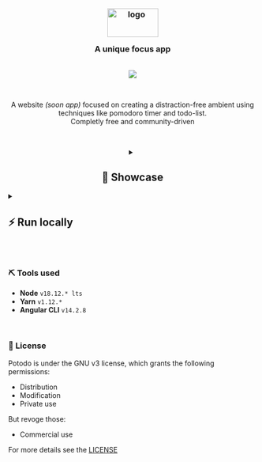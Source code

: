 <h3 align="center">
<a href="https://potodo.live">
<img src="https://user-images.githubusercontent.com/53125029/202863003-9eb276fe-b641-4466-9d3b-d0a6f650441e.svg" width="103px" height="58px" alt="logo">
</a><br/>
<img src="https://raw.githubusercontent.com/catppuccin/catppuccin/main/assets/misc/transparent.png" height="30" width="0px"/>
A unique focus app
<img src="https://raw.githubusercontent.com/catppuccin/catppuccin/main/assets/misc/transparent.png" height="30" width="0px"/>
</h3>
&nbsp;
<div align="center">
<img src="https://img.shields.io/github/license/PotodoApp/potodo?color=blue"> 
</div>

&nbsp;

<p align="center">
A website <em>(soon app)</em> focused on creating a distraction-free ambient using techniques like pomodoro timer and todo-list.<br>
Completly free and community-driven
</p>

&nbsp;

<details>
<summary align="center"><h2>📸 Showcase</h2></summary>

![Main screen](https://user-images.githubusercontent.com/53125029/202861400-b66fb043-c5ad-44d6-9ecd-7fd97cf8d9ea.png)
![Timer screen](https://user-images.githubusercontent.com/53125029/202861416-f0fbecd6-beca-46ab-b723-21b26a4de9b5.png)
![Setting Screen](https://user-images.githubusercontent.com/53125029/202861436-96cf50fa-bd11-4993-8253-908e001de289.png)

</details>
<details>
<summary><h2>⚡ Run locally </h2></summary>
This app doesn't have a Docker build, still necessary the use of Angular CLI  
Before, make sure you have installed Node 18v lts and NPM

To download Angular CLI execute:  
```npm i -g @angular/cli```  

And this app uses yarn as package manager since it builds faster than NPM
Check if you have currently installed: `yarn -v`  
If not, execute:  
```npm i -g yarn```  

After downloading the requirements, enter on the downloaded repository and execute:  
```ng serve```  
to run locally.   
Finally, enter on: `http://localhost:4200/`  

</details>

&nbsp;

### ⛏ Tools used
- **Node** `v18.12.* lts`
- **Yarn** `v1.12.*`
- **Angular CLI** `v14.2.8`  

&nbsp;

### 📜 License
Potodo is under the GNU v3 license, which grants the following permissions:  

- Distribution
- Modification
- Private use

But revoge those:
- Commercial use

For more details see the [LICENSE](https://github.com/PotodoApp/Potodo/blob/main/LICENSE)

